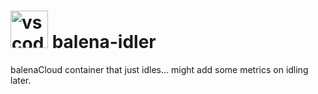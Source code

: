 # <img src="lazy-icon.png" alt="vs code logo" width="60" /> balena-idler
balenaCloud container that just idles... might add some metrics on idling later.
